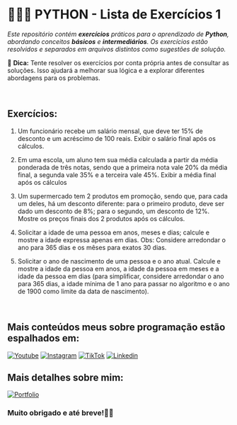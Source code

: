 # 👨🏾‍💻 __PYTHON__ - Lista de Exercícios 1 

_Este repositório contém __exercícios__ práticos para o aprendizado de __Python__, abordando conceitos __básicos__ e __intermediários__. Os exercícios estão resolvidos e separados em arquivos distintos como sugestões de solução._

🚨 __Dica:__ Tente resolver os exercícios por conta própria antes de consultar as soluções. Isso ajudará a melhorar sua lógica e a explorar diferentes abordagens para os problemas.

<br>

## Exercícios:
1) Um funcionário recebe um salário mensal, que deve ter 15% de desconto e um acréscimo de 100 reais. Exibir o salário final após os cálculos.

2) Em uma escola, um aluno tem sua média calculada a partir da média ponderada de três notas, sendo que a primeira nota vale 20% da média final, a segunda vale 35% e a terceira vale 45%. Exibir a média final após os cálculos

3) Um supermercado tem 2 produtos em promoção, sendo que, para cada um deles, há um desconto diferente: para o primeiro produto, deve ser dado um desconto de 8%; para o segundo, um desconto de 12%. Mostre os preços finais dos 2 produtos após os cálculos.

4) Solicitar a idade de uma pessoa em anos, meses e dias; calcule e mostre a idade expressa apenas em dias. Obs: Considere arredondar o ano para 365 dias e os mêses para exatos 30 dias.

5) Solicitar o ano de nascimento de uma pessoa e o ano atual. Calcule e mostre a idade da pessoa em anos, a idade da pessoa em meses e a idade da pessoa em dias (para simplificar, considere arredondar o ano para 365 dias, a idade mínima de 1 ano para passar no algoritmo e o ano de 1900 como limite da data de nascimento).

<br>
  
## Mais conteúdos meus sobre programação estão espalhados em:

[![Youtube](https://img.shields.io/badge/YouTube-FF0000?style=for-the-badge&logo=youtube&logoColor=white)](https://www.youtube.com/@henriquevieiradev)
[![Instagram](https://img.shields.io/badge/Instagram-E4405F?style=for-the-badge&logo=instagram&logoColor=white)](https://www.instagram.com/henriquevieira.dev)
[![TikTok](https://img.shields.io/badge/TikTok-000000?style=for-the-badge&logo=tiktok&logoColor=white)](https://www.tiktok.com/@henriquevieira.dev)
[![Linkedin](https://img.shields.io/badge/LinkedIn-0077B5?style=for-the-badge&logo=linkedin&logoColor=white)](https://www.linkedin.com/in/henrique-vieira-da-silva)

## Mais detalhes sobre mim:

[![Portfolio](https://img.shields.io/website?label=henriquevieiradasilva.com.br&style=for-the-badge&url=https://henriquevieiradasilva.com.br)](https://www.henriquevieiradasilva.com.br)

### Muito obrigado e até breve!👋🏾

